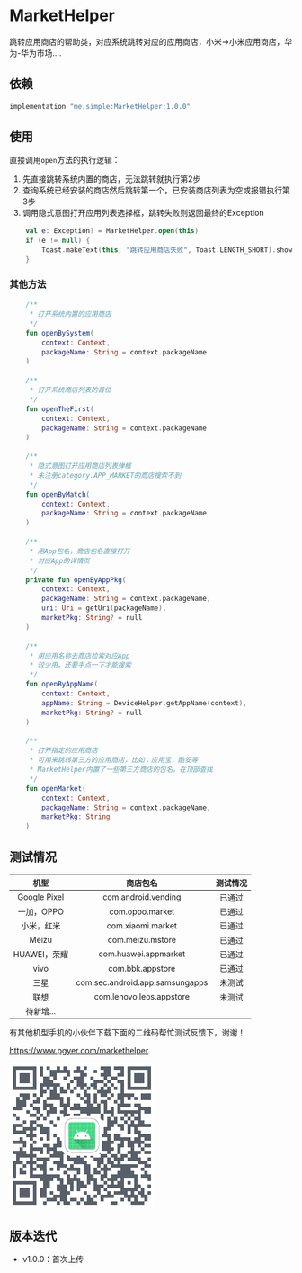 # MarketHelper

跳转应用商店的帮助类，对应系统跳转对应的应用商店，小米->小米应用商店，华为-华为市场....

## 依赖

```groovy
implementation "me.simple:MarketHelper:1.0.0"
```

## 使用

直接调用`open`方法的执行逻辑：

1. 先直接跳转系统内置的商店，无法跳转就执行第2步
2. 查询系统已经安装的商店然后跳转第一个，已安装商店列表为空或报错执行第3步
3. 调用隐式意图打开应用列表选择框，跳转失败则返回最终的Exception

```kotlin
    val e: Exception? = MarketHelper.open(this)
    if (e != null) {
        Toast.makeText(this, "跳转应用商店失败", Toast.LENGTH_SHORT).show()
    }
```

### 其他方法

```kotlin
    /**
     * 打开系统内置的应用商店
     */
    fun openBySystem(
        context: Context,
        packageName: String = context.packageName
    )

    /**
     * 打开系统商店列表的首位
     */
    fun openTheFirst(
        context: Context,
        packageName: String = context.packageName
    )
		
    /**
     * 隐式意图打开应用商店列表弹框
     * 未注册category.APP_MARKET的商店搜索不到
     */
    fun openByMatch(
        context: Context,
        packageName: String = context.packageName
    )

    /**
     * 用App包名，商店包名直接打开
     * 对应App的详情页
     */
    private fun openByAppPkg(
        context: Context,
        packageName: String = context.packageName,
        uri: Uri = getUri(packageName),
        marketPkg: String? = null
    )

    /**
     * 用应用名称去商店检索对应App
     * 较少用，还要手点一下才能搜索
     */
    fun openByAppName(
        context: Context,
        appName: String = DeviceHelper.getAppName(context),
        marketPkg: String? = null
    )

    /**
     * 打开指定的应用商店
     * 可用来跳转第三方的应用商店，比如：应用宝，酷安等
     * MarketHelper内置了一些第三方商店的包名，在顶部查找
     */
    fun openMarket(
        context: Context,
        packageName: String = context.packageName,
        marketPkg: String
    )
```

## 测试情况

|     机型     |            商店包名             | 测试情况 |
| :----------: | :-----------------------------: | :------: |
| Google Pixel |       com.android.vending       |  已通过  |
|  一加，OPPO  |         com.oppo.market         |  已通过  |
|  小米，红米  |        com.xiaomi.market        |  已通过  |
|    Meizu     |        com.meizu.mstore         |  已通过  |
| HUAWEI，荣耀 |      com.huawei.appmarket       |  已通过  |
|     vivo     |        com.bbk.appstore         |  已通过  |
|     三星     | com.sec.android.app.samsungapps |  未测试  |
|     联想     |    com.lenovo.leos.appstore     |  未测试  |
|  待新增...   |                                 |          |

有其他机型手机的小伙伴下载下面的二维码帮忙测试反馈下，谢谢！

https://www.pgyer.com/markethelper

![qr_code_markethelper](files/qr_code_markethelper.png)

## 版本迭代

* v1.0.0：首次上传